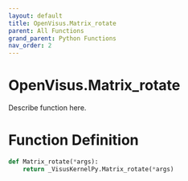 ```yaml
---
layout: default
title: OpenVisus.Matrix_rotate
parent: All Functions
grand_parent: Python Functions
nav_order: 2
---
```


# OpenVisus.Matrix_rotate

Describe function here.

# Function Definition

```python
def Matrix_rotate(*args):
    return _VisusKernelPy.Matrix_rotate(*args)
```
